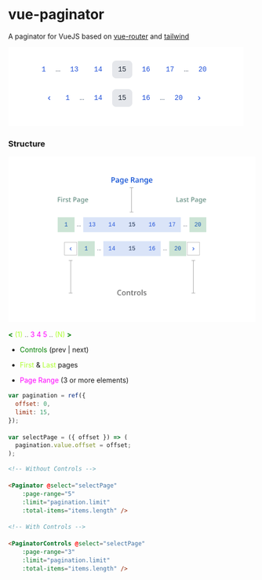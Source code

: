 # vue-paginator
A paginator for VueJS based on [vue-router](https://router.vuejs.org/) and [tailwind](https://tailwindcss.com/)

![vue-paginator](.github/paginator-sm.png)

### Structure

![vue-paginator structure](.github/paginator-structure.png)

<span style="color:green"> **&lt;** </span> <span style="color:greenyellow">(1)</span> <span style="color:gray">..</span> <span style="color:magenta"> 3 4 5</span> <span style="color:gray">..</span> <span style="color:greenyellow">(N)</span> <span style="color:green"> **&gt;** </span>

- <span style="color:green">Controls</span> (prev | next)

- <span style="color:greenyellow">First</span> & <span style="color:greenyellow">Last</span> pages
- <span style="color:magenta">Page Range</span> (3 or more elements)


```js
var pagination = ref({
  offset: 0,
  limit: 15,
});

var selectPage = ({ offset }) => (
  pagination.value.offset = offset;
);
```

```html
<!-- Without Controls -->

<Paginator @select="selectPage"
    :page-range="5"
    :limit="pagination.limit"
    :total-items="items.length" />

<!-- With Controls -->

<PaginatorControls @select="selectPage"
    :page-range="3"
    :limit="pagination.limit"
    :total-items="items.length" />
```
